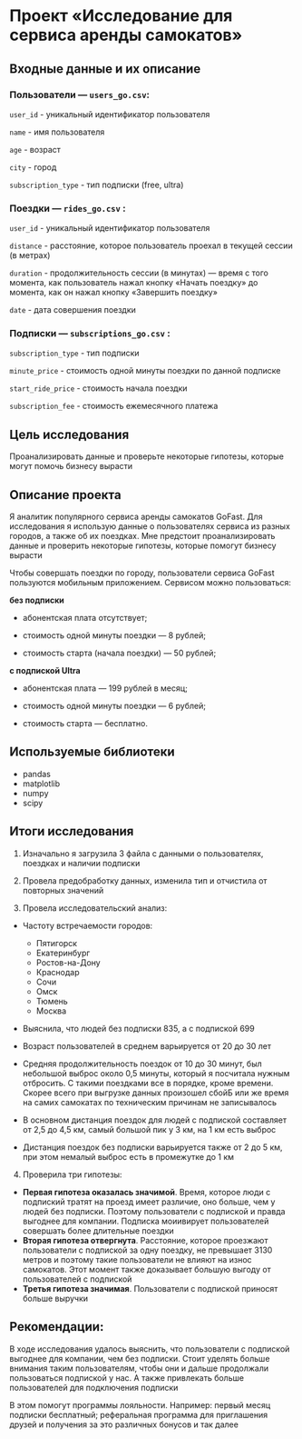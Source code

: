 # Проект «Исследование для сервиса аренды самокатов»


## Входные данные и их описание

### Пользователи — `users_go.csv`:
	
  `user_id` -	уникальный идентификатор пользователя

  `name` -	имя пользователя

  `age` -	возраст

  `city` -	город

  `subscription_type` -	тип подписки (free, ultra)
 ### Поездки — `rides_go.csv` :
  
  `user_id` -	уникальный идентификатор пользователя
  
  `distance` -	расстояние, которое пользователь проехал в текущей сессии (в метрах)
  
  `duration` -	продолжительность сессии (в минутах) — время с того момента, как пользователь нажал кнопку «Начать поездку» до момента, как он нажал кнопку «Завершить поездку»
  
  `date` -	дата совершения поездки
  
### Подписки — `subscriptions_go.csv` :

  `subscription_type` -	тип подписки
  
  `minute_price` -	стоимость одной минуты поездки по данной подписке
  
  `start_ride_price` -	стоимость начала поездки
  
  `subscription_fee` -	стоимость ежемесячного платежа


## Цель исследования  

Проанализировать данные и проверьте некоторые гипотезы, которые могут помочь бизнесу вырасти

## Описание проекта

Я аналитик популярного сервиса аренды самокатов GoFast. Для исследования я использую данные о пользователях сервиса из разных городов, а также об их поездках. Мне предстоит проанализировать данные и проверить некоторые гипотезы, которые помогут бизнесу вырасти

Чтобы совершать поездки по городу, пользователи сервиса GoFast пользуются мобильным приложением.
Сервисом можно пользоваться:

**без подписки**

* абонентская плата отсутствует;

* стоимость одной минуты поездки — 
8 рублей;

* стоимость старта (начала поездки) — 
50 рублей;

**с подпиской Ultra**

* абонентская плата — 
199 рублей в месяц;

* стоимость одной минуты поездки — 
6 рублей;

* стоимость старта — бесплатно.

## Используемые библиотеки

- pandas
- matplotlib
- numpy
- scipy

## Итоги исследования

1. Изначально я загрузила 3 файла с данными о пользователях, поездках и наличии подписки

2. Провела предобработку данных, изменила тип и отчистила от повторных значений

3. Провела исследовательский анализ:

* Частоту встречаемости городов:

   - Пятигорск        
   - Екатеринбург    
   - Ростов-на-Дону   
   - Краснодар        
   - Сочи
   - Омск
   - Тюмень   
   - Москва    

* Выяснила, что людей без подписки 835, а с подпиской 699
* Возраст пользователей в среднем варьируется от 20 до 30 лет
* Средняя продолжительность поездок от 10 до 30 минут, был небольшой выброс около 0,5 минуты, который я посчитала нужным отбросить. С такими поездками все в порядке, кроме времени. Скорее всего при выгрузке данных произошел сбойБ или же время на самих самокатах по техническим причинам не записывалось
* В основном дистанция поездок для людей с подпиской составляет от 2,5 до 4,5 км, самый большой пик у 3 км, на 1 км есть выброс
* Дистанция поездок без подписки варьируется также от 2 до 5 км, при этом немалый выброс есть в промежутке до 1 км
4. Проверила три гипотезы: 

* **Первая гипотеза оказалась значимой**. Время, которое люди с подпиский тратят на проезд имеет различие, оно больше, чем у людей без подписки. Поэтому пользователи с подпиской и правда выгоднее для компании. Подписка моиивирует пользователей совершать более длительные поездки
* **Вторая гипотеза отвергнута**. Расстояние, которое проезжают пользователи с подпиской за одну поездку, не превышает 3130 метров и поэтому такие пользователи не влияют на износ самокатов. Этот момент также доказывает большую выгоду от пользователей с подпиской
* **Третья гипотеза значимая**. Пользователи с подпиской приносят больше выручки

## Рекомендации:

В ходе исследования удалось выяснить, что пользователи с подпиской выгоднее для компании, чем без подписки. Стоит уделять больше внимания таким пользователям, чтобы они и дальше продолжали пользоваться подпиской у нас. А также привлекать больше пользователей для подключения подписки

В этом помогут программы лояльности. Например: первый месяц подписки бесплатный; реферальная программа для приглашения друзей и получения за это различных бонусов и так далее
